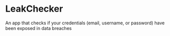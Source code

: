 # LeakChecker
An app that checks if your credentials (email, username, or password) have been exposed in data breaches
